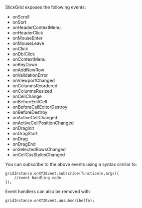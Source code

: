 SlickGrid exposes the following events:

* onScroll
* onSort
* onHeaderContextMenu
* onHeaderClick
* onMouseEnter
* onMouseLeave
* onClick
* onDblClick
* onContextMenu
* onKeyDown
* onAddNewRow
* onValidationError
* onViewportChanged
* onColumnsReordered
* onColumnsResized
* onCellChange
* onBeforeEditCell
* onBeforeCellEditorDestroy
* onBeforeDestroy
* onActiveCellChanged
* onActiveCellPositionChanged
* onDragInit
* onDragStart
* onDrag
* onDragEnd
* onSelectedRowsChanged
* onCellCssStylesChanged

You can subscribe to the above events using a syntax similar to:

    gridInstance.onXYZEvent.subscribe(function(e,args){
        //event handling code.
    });

Event handlers can also be removed with

    gridInstance.onXYZEvent.unsubscribe(fn);

